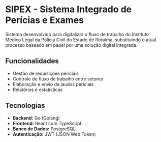 # SIPEX - Sistema Integrado de Perícias e Exames

Sistema desenvolvido para digitalizar o fluxo de trabalho do Instituto Médico Legal da Polícia Civil do Estado de Roraima, substituindo o atual processo baseado em papel por uma solução digital integrada.

## Funcionalidades

- Gestão de requisições periciais
- Controle de fluxo de trabalho entre setores
- Elaboração e envio de laudos periciais
- Relatórios e estatísticas

## Tecnologias

- **Backend:** Go (Golang)
- **Frontend:** React com TypeScript
- **Banco de Dados:** PostgreSQL
- **Autenticação:** JWT (JSON Web Token)